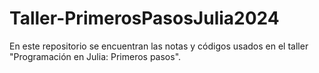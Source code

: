 # Taller-PrimerosPasosJulia2024
En este repositorio se encuentran las notas y códigos usados en el taller "Programación en Julia: Primeros pasos".
